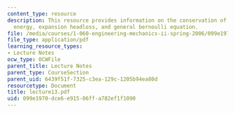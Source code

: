 ```yaml
---
content_type: resource
description: This resource provides information on the conservation of mechanical
  energy, expansion headloss, and general bernoulli equation.
file: /media/courses/1-060-engineering-mechanics-ii-spring-2006/099e1970dce6e91506ffa782ef1f1090_lecture13.pdf
file_type: application/pdf
learning_resource_types:
- Lecture Notes
ocw_type: OCWFile
parent_title: Lecture Notes
parent_type: CourseSection
parent_uid: 6439f51f-7325-c3ea-129c-1205b94ea80d
resourcetype: Document
title: lecture13.pdf
uid: 099e1970-dce6-e915-06ff-a782ef1f1090
---
```

